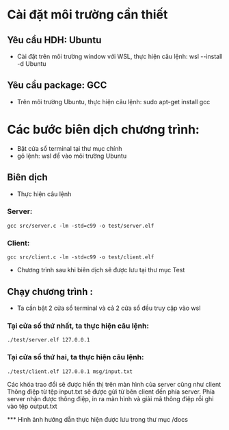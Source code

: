# Cài đặt môi trường cần thiết 
## Yêu cầu HDH: Ubuntu
- Cài đặt trên môi trường window với WSL, thực hiện câu lệnh:
    wsl --install -d Ubuntu

## Yêu cầu package: GCC
- Trên môi trường Ubuntu, thực hiện câu lệnh:
    sudo apt-get install gcc

# Các bước biên dịch chương trình:
- Bật cửa sổ terminal tại thư mục chính
- gõ lệnh:
    wsl
để vào môi trường Ubuntu

## Biên dịch 
- Thực hiện câu lệnh
### Server: 
    gcc src/server.c -lm -std=c99 -o test/server.elf

### Client: 
    gcc src/client.c -lm -std=c99 -o test/client.elf

- Chương trình sau khi biên dịch sẽ được lưu tại thư mục Test

## Chạy chương trình :
- Ta cần bật 2 cửa sổ terminal và cả 2 cửa sổ đều truy cập vào wsl
### Tại cửa số thứ nhất, ta thực hiện câu lệnh:
    ./test/server.elf 127.0.0.1

### Tại cửa sổ thứ hai, ta thực hiện câu lệnh:
    ./test/client.elf 127.0.0.1 msg/input.txt

Các khóa trao đổi sẽ được hiển thị trên màn hình của server cũng như client
Thông điệp từ tệp input.txt sẽ được gửi từ bên client đến phía server.
Phía server nhận được thông điệp, in ra màn hình và giải mã thông điệp rồi ghi vào tệp output.txt

*** Hình ảnh hướng dẫn thực hiện được lưu trong thư mục /docs
